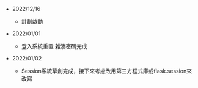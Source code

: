 + 2022/12/16 

    - 計劃啟動

+ 2022/01/01

    - 登入系統重置 雜湊密碼完成

+ 2022/01/02

    - Session系統草創完成，接下來考慮改用第三方程式庫或flask.session來改寫